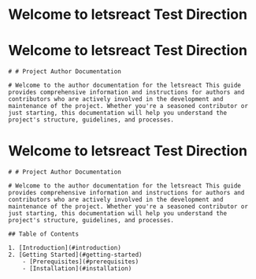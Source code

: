 # Welcome to  letsreact Test Direction

	
	
# Welcome to  letsreact Test Direction

	# # Project Author Documentation

	# Welcome to the author documentation for the letsreact This guide provides comprehensive information and instructions for authors and contributors who are actively involved in the development and maintenance of the project. Whether you're a seasoned contributor or just starting, this documentation will help you understand the project's structure, guidelines, and processes.

	
	
# Welcome to  letsreact Test Direction

	# # Project Author Documentation

	# Welcome to the author documentation for the letsreact This guide provides comprehensive information and instructions for authors and contributors who are actively involved in the development and maintenance of the project. Whether you're a seasoned contributor or just starting, this documentation will help you understand the project's structure, guidelines, and processes.

	## Table of Contents

	1. [Introduction](#introduction)
	2. [Getting Started](#getting-started)
   		- [Prerequisites](#prerequisites)
   		- [Installation](#installation)
	
	
